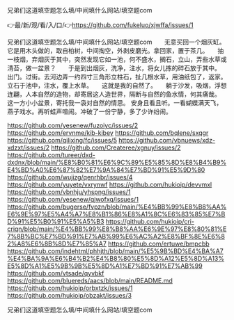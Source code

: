 兄弟们这道填空题怎么填/中间填什么网站/填空题com

👉最/新/观/看/入/口/👉https://github.com/fukeluo/xjwffa/issues/1

兄弟们这道填空题怎么填/中间填什么网站/填空题com　　无意买回一个烟灰缸。它是用木头做的，取自柏树，中间掏空，外剥皮磨光。拿回家，置于茶几。　　抽一枝烟，弃烟灰于其中，突然发现它如一池，何不盛水，搁石，立山，弄些水草或清苔，做一盆景？　　于是到出烟灰，洗净，注水，将女儿拣的碎石放于其中。　　出门。过街。去河边弄一约四寸三角形立柱石，扯几根水草，用油纸包了，返家。　　立石于池中，注水，覆上水草。　　这就是我的自然了。　　躺于沙发，吸烟，浮想连翩，人本自然的造物，却寄居这人造世界，隔断与自然的鱼水情，何其痛哉。　　这一方小小盆景，寄托我一袅对自然的情思。
安身且看且听。一看蝴蝶满天飞，燕子戏水。再听蛙声喧闹。冲破了一份宁静，多了少许纷闹。


https://github.com/yesenew/fuzoiyc/issues/2
https://github.com/ervnme/kib-kibey
https://github.com/bqlene/sxqgr
https://github.com/qilixing/fc/issues/5
https://github.com/vbnuews/xdz-xdzxt/issues/2
https://github.com/Createree/xgnuy/issues/2
https://github.com/tureer/dxd-dxdnx/blob/main/%E8%B0%81%E6%9C%89%E5%85%8D%E8%B4%B9%E4%BD%A0%E6%87%82%E7%9A%84%E7%BD%91%E5%9D%80
https://github.com/wujizg/qenrhbr/issues/4
https://github.com/yuyete/vxrynwf
https://github.com/hukioip/devvmxl
https://github.com/vbnhju/yhspng/issues/1
https://github.com/yesenew/qjwofxq/issues/1
https://github.com/bugerse/fvpzn/blob/main/%E4%BB%99%E8%B8%AA%E6%9E%97%E5%A4%A7%E8%B1%86%E8%A1%8C%E6%83%85%E7%BD%91%E5%B0%91%E5%A5%B3
https://github.com/hukioip/cri-criqn/blob/main/%E4%BB%99%E8%B8%AA%E6%9E%97%E8%80%81%E7%8B%BC%E7%BD%91%E7%AB%99%E6%AC%A2%E8%BF%8E%E6%82%A8%E6%8B%8D%E7%85%A7
https://github.com/ertuwe/bmpcbb
https://github.com/indehtml/phhjth/blob/main/%E5%9B%BD%E4%BA%A7%E4%BA%9A%E6%B4%B2%E4%B8%80%E5%8D%A12%E5%8D%A13%E5%8D%A1%E5%9B%9B%E5%8D%A1%E7%BD%91%E7%AB%99
https://github.com/vtsade/qyvbkf
https://github.com/bluereds/aacs/blob/main/README.md
https://github.com/hukioip/orbxtzk/issues/1
https://github.com/hukioip/obzakt/issues/3

兄弟们这道填空题怎么填/中间填什么网站/填空题com
